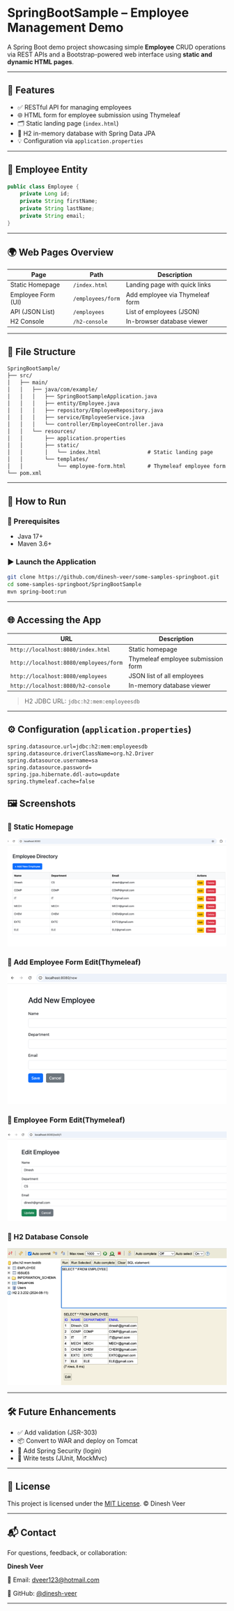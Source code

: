 # SpringBootSample – Employee Management Demo

A Spring Boot demo project showcasing simple **Employee** CRUD operations via REST APIs and a Bootstrap-powered web interface using **static and dynamic HTML pages**.

---

## 🧩 Features

- ✅ RESTful API for managing employees
- 🌐 HTML form for employee submission using Thymeleaf
- 🗂 Static landing page (`index.html`)
- 🧠 H2 in-memory database with Spring Data JPA
- 💡 Configuration via `application.properties`

---

## 👥 Employee Entity

```java
public class Employee {
    private Long id;
    private String firstName;
    private String lastName;
    private String email;
}
````

---

## 🌍 Web Pages Overview

| Page               | Path              | Description                     |
| ------------------ | ----------------- | ------------------------------- |
| Static Homepage    | `/index.html`     | Landing page with quick links   |
| Employee Form (UI) | `/employees/form` | Add employee via Thymeleaf form |
| API (JSON List)    | `/employees`      | List of employees (JSON)        |
| H2 Console         | `/h2-console`     | In-browser database viewer      |

---

## 📁 File Structure

```
SpringBootSample/
├── src/
│   ├── main/
│   │   ├── java/com/example/
│   │   │   ├── SpringBootSampleApplication.java
│   │   │   ├── entity/Employee.java
│   │   │   ├── repository/EmployeeRepository.java
│   │   │   ├── service/EmployeeService.java
│   │   │   └── controller/EmployeeController.java
│   │   └── resources/
│   │       ├── application.properties
│   │       ├── static/
│   │       │   └── index.html               # Static landing page
│   │       └── templates/
│   │           └── employee-form.html       # Thymeleaf employee form
└── pom.xml
```

---

## 🚀 How to Run

### 🧰 Prerequisites

* Java 17+
* Maven 3.6+

### ▶️ Launch the Application

```bash
git clone https://github.com/dinesh-veer/some-samples-springboot.git
cd some-samples-springboot/SpringBootSample
mvn spring-boot:run
```

---

## 🌐 Accessing the App

| URL                                    | Description                        |
| -------------------------------------- | ---------------------------------- |
| `http://localhost:8080/index.html`     | Static homepage                    |
| `http://localhost:8080/employees/form` | Thymeleaf employee submission form |
| `http://localhost:8080/employees`      | JSON list of all employees         |
| `http://localhost:8080/h2-console`     | In-memory database viewer          |

> H2 JDBC URL: `jdbc:h2:mem:employeesdb`

---

## ⚙️ Configuration (`application.properties`)

```properties
spring.datasource.url=jdbc:h2:mem:employeesdb
spring.datasource.driverClassName=org.h2.Driver
spring.datasource.username=sa
spring.datasource.password=
spring.jpa.hibernate.ddl-auto=update
spring.thymeleaf.cache=false
```
## 🖼️ Screenshots

### 🔹 Static Homepage

![Homepage](docs/screenshots/index.png)

### 🔹 Add Employee Form Edit(Thymeleaf)

![Employee Form](docs/screenshots/add-employee.png)


### 🔹 Employee Form Edit(Thymeleaf)

![Employee Form](docs/screenshots/employee-form.png)

### 🔹 H2 Database Console

![H2 Console](docs/screenshots/h2-console.png)


---

## 🛠 Future Enhancements

* ✅ Add validation (JSR-303)
* 📦 Convert to WAR and deploy on Tomcat
* 🔐 Add Spring Security (login)
* 🧪 Write tests (JUnit, MockMvc)

---

## 📄 License

This project is licensed under the [MIT License](../LICENSE).
© Dinesh Veer

---

## 📬 Contact

For questions, feedback, or collaboration:

**Dinesh Veer**

📧 Email: [dveer123@hotmail.com](mailto:dveer123@hotmail.com)

🔗 GitHub: [@dinesh-veer](https://github.com/dinesh-veer)

---